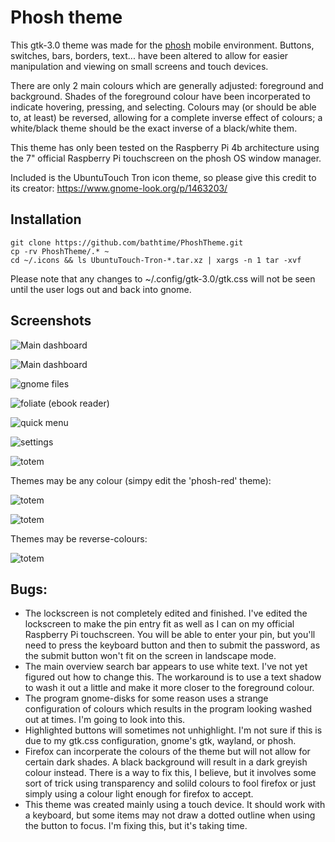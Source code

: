 # Phosh theme

This gtk-3.0 theme was made for the [phosh](https://wiki.postmarketos.org/wiki/Phosh) mobile environment. Buttons, switches, bars, borders, text... have been altered to allow for easier manipulation and viewing on small screens and touch devices.

There are only 2 main colours which are generally adjusted: foreground and background. Shades of the foreground colour have been incorperated to indicate hovering, pressing, and selecting. Colours may (or should be able to, at least) be reversed, allowing for a complete inverse effect of colours; a white/black theme should be the exact inverse of a black/white them.

This theme has only been tested on the Raspberry Pi 4b architecture using the 7" official Raspberry Pi touchscreen on the phosh OS window manager.

Included is the UbuntuTouch Tron icon theme, so please give this credit to its creator: https://www.gnome-look.org/p/1463203/

## Installation

```
git clone https://github.com/bathtime/PhoshTheme.git
cp -rv PhoshTheme/.* ~
cd ~/.icons && ls UbuntuTouch-Tron-*.tar.xz | xargs -n 1 tar -xvf
```

Please note that any changes to ~/.config/gtk-3.0/gtk.css will not be seen until the user logs out and back into gnome.

## Screenshots

![Main dashboard](/screenshots/overview-clean.png)

![Main dashboard](/screenshots/overview2.png)

![gnome files](/screenshots/files.png)

![foliate (ebook reader)](/screenshots/foliate.png)

![quick menu](/screenshots/quickmenu.png)

![settings](screenshots/settings.png)

![totem](/screenshots/totem.png)

Themes may be any colour (simpy edit the 'phosh-red' theme):

![totem](/screenshots/phosh-red.png)

![totem](/screenshots/cyan.png)


Themes may be reverse-colours:

![totem](/screenshots/blue.png)


## Bugs:

- The lockscreen is not completely edited and finished. I've edited the lockscreen to make the pin entry fit as well as I can on my official Raspberry Pi touchscreen. You will be able to enter your pin, but you'll need to press the keyboard button and then <ENTER> to submit the password, as the submit button won't fit on the screen in landscape mode.
- The main overview search bar appears to use white text. I've not yet figured out how to change this. The workaround is to use a text shadow to wash it out a little and make it more closer to the foreground colour.
- The program gnome-disks for some reason uses a strange configuration of colours which results in the program looking washed out at times. I'm going to look into this.
- Highlighted buttons will sometimes not unhighlight. I'm not sure if this is due to my gtk.css configuration, gnome's gtk, wayland, or phosh.
- Firefox can incorperate the colours of the theme but will not allow for certain dark shades. A black background will result in a dark greyish colour instead. There is a way to fix this, I believe, but it involves some sort of trick using transparency and solild colours to fool firefox or just simply using a colour light enough for firefox to accept.
- This theme was created mainly using a touch device. It should work with a keyboard, but some items may not draw a dotted outline when using the <TAB> button to focus. I'm fixing this, but it's taking time.


